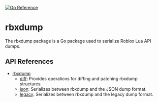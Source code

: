 [![Go Reference](https://pkg.go.dev/badge/github.com/robloxapi/rbxdump.svg)](https://pkg.go.dev/github.com/robloxapi/rbxdump)

# rbxdump

The rbxdump package is a Go package used to serialize Roblox Lua API dumps.

## API References

- [rbxdump](https://pkg.go.dev/github.com/robloxapi/rbxdump)
	- [diff](https://pkg.go.dev/github.com/robloxapi/rbxdump/diff): Provides operations for diffing and patching rbxdump structures.
	- [json](https://pkg.go.dev/github.com/robloxapi/rbxdump/json): Serializes between rbxdump and the JSON dump format.
	- [legacy](https://pkg.go.dev/github.com/robloxapi/rbxdump/legacy): Serializes between rbxdump and the legacy dump format.
